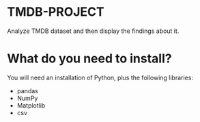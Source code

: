 # TMDB-PROJECT
Analyze TMDB dataset and then display the findings about it.

# What do you need to install?
You will need an installation of Python, plus the following libraries:
- pandas
- NumPy
- Matplotlib
- csv
